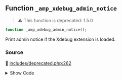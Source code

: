 ## Function `_amp_xdebug_admin_notice`

> :warning: This function is deprecated: 1.5.0

```php
function _amp_xdebug_admin_notice();
```

Print admin notice if the Xdebug extension is loaded.

### Source

:link: [includes/deprecated.php:262](../../includes/deprecated.php#L262-L277)

<details>
<summary>Show Code</summary>

```php
function _amp_xdebug_admin_notice() {
	_deprecated_function( __FUNCTION__, '1.5.0' );

	?>
	<div class="notice notice-warning">
		<p>
			<?php
			esc_html_e(
				'Your server currently has the Xdebug PHP extension loaded. This can cause some of the AMP plugin\'s processes to timeout depending on your system resources and configuration. Please deactivate Xdebug for the best experience.',
				'amp'
			);
			?>
		</p>
	</div>
	<?php
}
```

</details>
